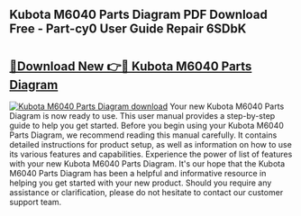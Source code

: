 ## Kubota M6040 Parts Diagram PDF Download Free - Part-cy0 User Guide Repair 6SDbK

# <h2><a href="http://dfm7k4l.blite.top/?on=Kubota+M6040+Parts+Diagram">🔗Download New 👉🔴 Kubota M6040 Parts Diagram</a></h2>

[![Kubota M6040 Parts Diagram download](https://i.imgur.com/lujVjoI.png)](http://dfm7k4l.blite.top/?on=Kubota+M6040+Parts+Diagram)
Your new Kubota M6040 Parts Diagram is now ready to use. This user manual provides a step-by-step guide to help you get started. Before you begin using your Kubota M6040 Parts Diagram, we recommend reading this manual carefully. It contains detailed instructions for product setup, as well as information on how to use its various features and capabilities. Experience the power of list of features with your new Kubota M6040 Parts Diagram. It's our hope that the Kubota M6040 Parts Diagram has been a helpful and informative resource in helping you get started with your new product. Should you require any assistance or clarification, please do not hesitate to contact our customer support team.
